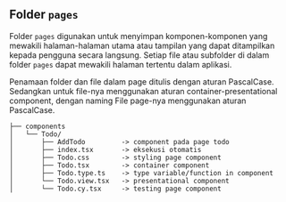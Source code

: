 ## Folder `pages`

Folder `pages` digunakan untuk menyimpan komponen-komponen yang mewakili halaman-halaman utama atau tampilan yang dapat ditampilkan kepada pengguna secara langsung. Setiap file atau subfolder di dalam folder `pages` dapat mewakili halaman tertentu dalam aplikasi.

Penamaan folder dan file dalam page ditulis dengan aturan PascalCase. Sedangkan untuk file-nya menggunakan aturan container-presentational component, dengan naming File page-nya menggunakan aturan PascalCase.

```
├── components
│   └── Todo/
│       ├── AddTodo         -> component pada page todo
│       ├── index.tsx       -> eksekusi otomatis
│       ├── Todo.css        -> styling page component
│       ├── Todo.tsx        -> container component
│       ├── Todo.type.ts    -> type variable/function in component
│       └── Todo.view.tsx   -> presentational component
│       └── Todo.cy.tsx     -> testing page component
```
